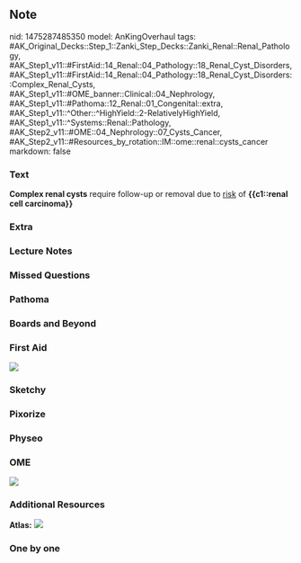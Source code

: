 ## Note
nid: 1475287485350
model: AnKingOverhaul
tags: #AK_Original_Decks::Step_1::Zanki_Step_Decks::Zanki_Renal::Renal_Pathology, #AK_Step1_v11::#FirstAid::14_Renal::04_Pathology::18_Renal_Cyst_Disorders, #AK_Step1_v11::#FirstAid::14_Renal::04_Pathology::18_Renal_Cyst_Disorders::Complex_Renal_Cysts, #AK_Step1_v11::#OME_banner::Clinical::04_Nephrology, #AK_Step1_v11::#Pathoma::12_Renal::01_Congenital::extra, #AK_Step1_v11::^Other::^HighYield::2-RelativelyHighYield, #AK_Step1_v11::^Systems::Renal::Pathology, #AK_Step2_v11::#OME::04_Nephrology::07_Cysts_Cancer, #AK_Step2_v11::#Resources_by_rotation::IM::ome::renal::cysts_cancer
markdown: false

### Text
<b>Complex renal cysts</b> require follow-up or removal due to
<u>risk</u> of <b>{{c1::renal cell carcinoma}}</b>

### Extra


### Lecture Notes


### Missed Questions


### Pathoma


### Boards and Beyond


### First Aid
<img src="tmpTDrCT7.png">

### Sketchy


### Pixorize


### Physeo


### OME
<div class="ome-widget">
  <a href=
  "https://onlinemeded.org/spa/nephrology?ref=anki"><img src=
  "_OME_AnkiFlashcards_Topic_1.png"></a>
</div>

### Additional Resources
<b>Atlas:</b> <img src="tmpa3M67U.png">

### One by one

